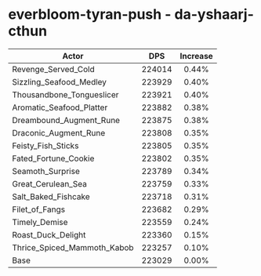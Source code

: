 # everbloom-tyran-push - da-yshaarj-cthun
| Actor | DPS | Increase |
|---|:---:|:---:|
|Revenge_Served_Cold|224014|0.44%|
|Sizzling_Seafood_Medley|223929|0.40%|
|Thousandbone_Tongueslicer|223921|0.40%|
|Aromatic_Seafood_Platter|223882|0.38%|
|Dreambound_Augment_Rune|223875|0.38%|
|Draconic_Augment_Rune|223808|0.35%|
|Feisty_Fish_Sticks|223805|0.35%|
|Fated_Fortune_Cookie|223802|0.35%|
|Seamoth_Surprise|223789|0.34%|
|Great_Cerulean_Sea|223759|0.33%|
|Salt_Baked_Fishcake|223718|0.31%|
|Filet_of_Fangs|223682|0.29%|
|Timely_Demise|223559|0.24%|
|Roast_Duck_Delight|223360|0.15%|
|Thrice_Spiced_Mammoth_Kabob|223257|0.10%|
|Base|223029|0.00%|
